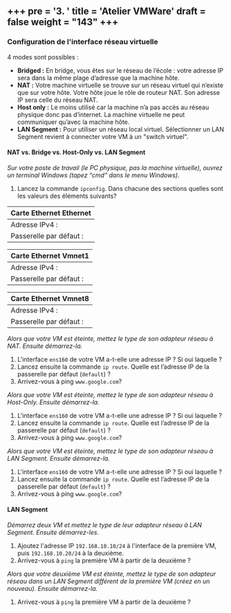 +++
pre = '<b>3. </b>'
title = 'Atelier VMWare'
draft = false
weight = "143"
+++
----------------
### Configuration de l'interface réseau virtuelle
4 modes sont possibles :

+ **Bridged :** En bridge, vous êtes sur le réseau de l’école : votre adresse IP sera dans la même plage d’adresse que la machine hôte.
+ **NAT :** Votre machine virtuelle se trouve sur un réseau virtuel qui n’existe que sur votre hôte. Votre hôte joue le rôle de routeur NAT. Son adresse IP sera celle du réseau NAT.
+ **Host only :** Le moins utilisé car la machine n’a pas accès au réseau physique donc pas d’internet. La machine virtuelle ne peut communiquer qu’avec la machine hôte.
+ **LAN Segment :** Pour utiliser un réseau local virtuel. Sélectionner un LAN Segment revient à connecter votre VM à un "switch virtuel".

#### NAT vs. Bridge vs. Host-Only vs. LAN Segment
*Sur votre poste de travail (le PC physique, pas la machine virtuelle), ouvrez un terminal Windows (tapez “cmd” dans le menu Windows).*

1. Lancez la commande `ipconfig`. Dans chacune des sections quelles sont les valeurs des éléments suivants?

| **Carte Ethernet Ethernet**       |
|-----------------------------------|
| Adresse IPv4 :                    | 
| Passerelle par défaut :           |

| **Carte Ethernet Vmnet1**         |
|-----------------------------------|
| Adresse IPv4 :            |       | 
| Passerelle par défaut :   |       |

| **Carte Ethernet Vmnet8**         |
|-----------------------------------|
| Adresse IPv4 :            |       | 
| Passerelle par défaut :   |       |

*Alors que votre VM est éteinte, mettez le type de son adapteur réseau à NAT. Ensuite démarrez-la.*
1. L'interface `ens160` de votre VM a-t-elle une adresse IP ? Si oui laquelle ?
2. Lancez ensuite la commande `ip route`. Quelle est l’adresse IP de la passerelle par défaut (`default`) ?
3. Arrivez-vous à ping `www.google.com`?

*Alors que votre VM est éteinte, mettez le type de son adapteur réseau à Host-Only. Ensuite démarrez-la.*
1. L'interface `ens160` de votre VM a-t-elle une adresse IP ? Si oui laquelle ?
2. Lancez ensuite la commande `ip route`. Quelle est l’adresse IP de la passerelle par défaut (`default`) ?
3. Arrivez-vous à ping `www.google.com`?

*Alors que votre VM est éteinte, mettez le type de son adapteur réseau à LAN Segment. Ensuite démarrez-la.*
1. L'interface `ens160` de votre VM a-t-elle une adresse IP ? Si oui laquelle ?
2. Lancez ensuite la commande `ip route`. Quelle est l’adresse IP de la passerelle par défaut (`default`) ?
3. Arrivez-vous à ping `www.google.com`?

#### LAN Segment
*Démarrez deux VM et mettez le type de leur adapteur réseau à LAN Segment. Ensuite démarrez-les.*
1. Ajoutez l'adresse IP `192.168.10.10/24` à l'interface de la première VM, puis `192.168.10.20/24` à la deuxième.
2. Arrivez-vous à `ping` la première VM à partir de la deuxième ?

*Alors que votre deuxième VM est éteinte, mettez le type de son adapteur réseau dans un LAN Segment différent de la première VM (créez en un nouveau). Ensuite démarrez-la.*
1. Arrivez-vous à `ping` la première VM à partir de la deuxième ?

